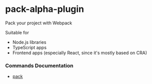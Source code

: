 # pack-alpha-plugin
Pack your project with Webpack

Suitable for
* Node.js libraries
* TypeScript apps
* Frontend apps (especially React, since it's mostly based on CRA)

### Commands Documentation
* [pack](./docs/commands/pack.md)
